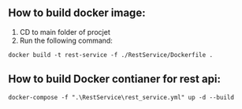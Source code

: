 ## How to build docker image:
1. CD to main folder of procjet
2. Run the following command:
```
docker build -t rest-service -f ./RestService/Dockerfile .

```

## How to build Docker contianer for rest api:
```
docker-compose -f ".\RestService\rest_service.yml" up -d --build
```
